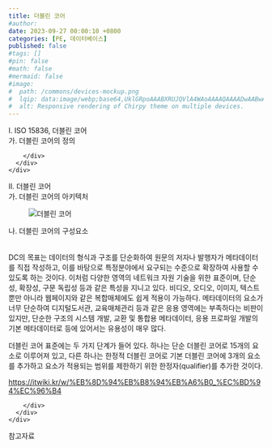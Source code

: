 ```yaml
---
title: 더블린 코어
#author: 
date: 2023-09-27 00:00:10 +0800
categories: [PE, 데이터베이스]
published: false
#tags: []
#pin: false
#math: false
#mermaid: false
#image:
#  path: /commons/devices-mockup.png
#  lqip: data:image/webp;base64,UklGRpoAAABXRUJQVlA4WAoAAAAQAAAADwAABwAAQUxQSDIAAAARL0AmbZurmr57yyIiqE8oiG0bejIYEQTgqiDA9vqnsUSI6H+oAERp2HZ65qP/VIAWAFZQOCBCAAAA8AEAnQEqEAAIAAVAfCWkAALp8sF8rgRgAP7o9FDvMCkMde9PK7euH5M1m6VWoDXf2FkP3BqV0ZYbO6NA/VFIAAAA
#  alt: Responsive rendering of Chirpy theme on multiple devices.
---
```


<div class="post-wrap">
  <div class="para">
    <div class="para-title">
      I. ISO 15836, 더블린 코어
    </div>
    <div class="para-cntnt">
      <div class="para">
        <div class="para-title">
          가. 더블린 코어의 정의
        </div>
        <div class="para-cntnt">
          
        </div>
      </div>
    </div>
  </div>
  
  <div class="para">
    <div class="para-title">
      II. 더블린 코어
    </div>
    <div class="para-cntnt">
      <div class="para">
        <div class="para-title">
          가. 더블린 코어의 아키텍처
        </div>
        <div class="para-cntnt">
          <figure class="post-figure">
            <img src="/assets/img/posts/더블린-코어.png" alt="더블린 코어">
<!--            <figcaption>Source: Unveiling the Metaverse: Exploring Emerging Trends, Multifaceted Perspectives, and Future Challenges</figcaption>-->
          </figure>
        </div>
      </div>
      <div class="para">
        <div class="para-title">
          나. 더블린 코어의 구성요소
        </div>
        <div class="para-cntnt">
          <table class="post-table">
          </table>
          DC의 목표는 데이터의 형식과 구조를 단순화하여 원문의 저자나 발행자가 메타데이터를 직접 작성하고, 이를 바탕으로 특정분야에서 요구되는 수준으로 확장하여 사용할 수 있도록 하는 것이다. 이처럼 다양한 영역의 네트워크 자원 기술을 위한 표준이며, 단순성, 확장성, 구문 독립성 등과 같은 특성을 지니고 있다. 비디오, 오디오, 이미지, 텍스트뿐만 아니라 웹페이지와 같은 복합매체에도 쉽게 적용이 가능하다. 메타데이터의 요소가 너무 단순하여 디지털도서관, 교육매체관리 등과 같은 응용 영역에는 부족하다는 비판이 있지만, 단순한 구조의 시스템 개발, 교환 및 통합용 메타데이터, 응용 프로파일 개발의 기본 메타데이터로 등에 있어서는 유용성이 매우 많다.

더블린 코어 표준에는 두 가지 단계가 들어 있다. 하나는 단순 더블린 코어로 15개의 요소로 이루어져 있고, 다른 하나는 한정적 더블린 코어로 기본 더블린 코어에 3개의 요소를 추가하고 요소가 적용되는 범위를 제한하기 위한 한정자(qualifier)를 추가한 것이다.


https://itwiki.kr/w/%EB%8D%94%EB%B8%94%EB%A6%B0_%EC%BD%94%EC%96%B4

        </div>
      </div>
    </div>
  </div>

  <div class="refr-wrap">
    <div class="refr-title">
        참고자료
    </div>
    <ol class="refr-list">
    <!--    <li>(나현식, 최대선) <a target="_blank" href="https://scienceon.kisti.re.kr/commons/util/originalView.do?cn=JAKO202225948430499&oCn=JAKO202225948430499&dbt=JAKO&journal=NJOU00291864">메타버스 보안 위협 요소 및 대응 방안 검토</a></li>-->
    <!--    <li>(M. Uddin, S. Manickam, H. Ullah, M. Obaidat and A. Dandoush) <a target="_blank" href="https://ieeexplore.ieee.org/abstract/document/10138386">Unveiling the Metaverse: Exploring Emerging Trends, Multifaceted Perspectives, and Future Challenges</a></li>-->
    </ol>
  </div>
</div>
